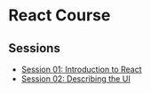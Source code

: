 # React Course

## Sessions

- [Session 01: Introduction to React](./sessions/session-01-introduction/readme.md)
- [Session 02: Describing the UI](./sessions/session-02-describing-the-ui/readme.md)
